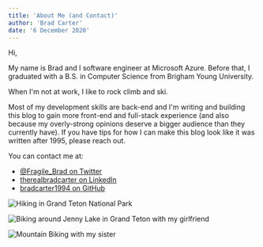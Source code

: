 ```yaml
---
title: 'About Me (and Contact)'
author: 'Brad Carter'
date: '6 December 2020'
---
```


Hi,

My name is Brad and I software engineer at Microsoft Azure. Before that, I graduated with a B.S. in Computer Science from Brigham Young University.

When I'm not at work, I like to rock climb and ski.

Most of my development skills are back-end and I'm writing and building this blog to gain more front-end and full-stack experience (and also because my overly-strong opinions deserve a bigger audience than they currently have). If you have tips for how I can make this blog look like it was written after 1995, please reach out.

You can contact me at:
- [@Fragile_Brad on Twitter](https://twitter.com/Fragile_Brad)
- [therealbradcarter on LinkedIn](https://www.linkedin.com/in/therealbradcarter/)
- [bradcarter1994 on GitHub](https://github.com/bradcarter1994)

![](https://i.imgur.com/09nccxP.jpg "Hiking in Grand Teton National Park")

![](https://i.imgur.com/DRoV6tt.jpg "Biking around Jenny Lake in Grand Teton with my girlfriend")

![](https://i.imgur.com/7Qfz3Ad.jpg "Mountain Biking with my sister")
